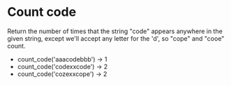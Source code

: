 # Count code

Return the number of times that the string "code" appears anywhere in the given string, except we'll accept any 
letter for the 'd', so "cope" and "cooe" count. 

* count_code('aaacodebbb') → 1
* count_code('codexxcode') → 2
* count_code('cozexxcope') → 2

